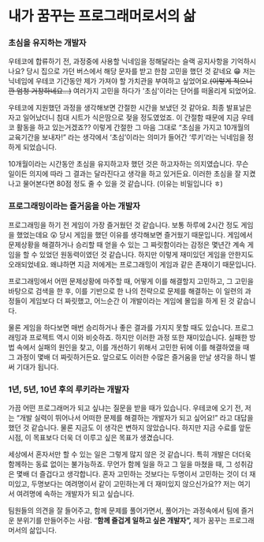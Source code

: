# 내가 꿈꾸는 프로그래머로서의 삶

### 초심을 유지하는 개발자

우테코에 합류하기 전, 과정중에 사용할 닉네임을 정해달라는 슬랙 공지사항을 기억하시나요? 당시 집으로 가던 버스에서 해당 문자를 받고 한참 고민을 했던 것 같네요 😁 저는 닉네임에 우테코 기간동안 제가 가져야 할 가치관을 부여하고 싶었어요.~~(이렇게 적으니깐 엄청 거창하네요…)~~ 여러가지 고민을 하다가 '초심'이라는 단어를 떠올리게 되었어요.

우테코에 지원했던 과정을 생각해보면 간절한 시간을 보냈던 것 같아요. 최종 발표날은 자고 일어났더니 침대 시트가 식은땀으로 젖을 정도였었죠. 이 간절함 때문에 지금 우테코 활동을 하고 있는거겠죠?? 이렇게 간절한 그 마음 그대로 “초심을 가지고 10개월의 교육기간을 보내자!” 라는 생각에서 ‘초심’이라는 의미가 들어간 ‘루키’라는 닉네임을 정하게 되었습니다.

10개월이라는 시간동안 초심을 유지하고자 했던 것은 하고자하는 의지였습니다. 무슨 일이든 의지에 따라 그 결과는 달라진다고 생각을 하고 있거든요. 이러한 초심을 잘 지켰나고 물어본다면 80점 정도 줄 수 있을 것 같습니다. (이유는 비밀입니다 ㅎ)

### 프로그래밍이라는 즐거움을 아는 개발자

프로그래밍을 하기 전 게임이 가장 즐거웠던 것 같습니다. 보통 하루에 2시간 정도 게임을 했었는데요 😲 당시 게임을 했던 이유를 생각해보면 즐거웠기 때문입니다. 게임에서 문제상황을 해결하거나 승리할 때 얻을 수 있는 그 짜릿함이라는 감정은 몇년간 계속 게임을 할 수 있었던 원동력이였던 것 같습니다. 하지만 이렇게 재미있던 게임을 안한지도 오래되었네요. 왜냐하면 지금 저에게는 프로그래밍이 게임과 같은 존재이기 때문입니다.

프로그래밍에서 어떤 문제상황에 마주할 때, 어떻게 이를 해결할지 고민하고, 그 고민을 바탕으로 검색을 한 후, 이를 기반으로 한 나의 전략으로 문제를 해결하는 이 일련의 과정들이 게임보다 더 짜릿했고, 어느순간 이 개발이라는 게임에 몰입을 하게 된 것 같습니다.

물론 게임을 하다보면 매번 승리하거나 좋은 결과를 가지지 못할 때도 있습니다. 프로그래밍과 프로젝트 역시 이와 비슷하죠. 하지만 이러한 과정 또한 재미있습니다. 실패한 방법 속에서 실패의 원인을 찾고, 이를 개선하기 위해서 고민한 뒤에 이를 해결하였을 때 그 과정이 몇배 더 짜릿하거든요. 앞으로도 이러한 수많은 즐거움을 만날 생각을 하니 벌써 기대가 됩니다.

### 1년, 5년, 10년 후의 루키라는 개발자

가끔 어떤 프로그래머가 되고 싶냐는 질문을 받을 때가 있습니다. 우테코에 오기 전, 저는 “개발 실력이 뛰어나서 어떠한 문제를 해결하는 개발자가 되고 싶어요!” 라고 대답을 했던 것 같습니다. 물론 지금도 이 생각은 변하지 않았습니다. 하지만 지금 수료를 앞둔 시점, 이 목표보다 더욱 더 이루고 싶은 목표가 생겼습니다.

세상에서 혼자서만 할 수 있는 일은 그렇게 많지 않은 것 같습니다. 특히 개발은 더더욱 함께하는 동료 없이는 불가능하죠. 무언가 함께 일을 하고 그 일을 마쳤을 때, 그 성취감은 몇배 더 즐겁다고 생각합니다. 혼자 고민하는 것보다는 두명이서 고민하는 것이 더 재미있고, 두명보다는 여려명이서 같이 고민하는게 더 재미있지 않으신가요?? 저는 여기서 여려명에 속하는 개발자가 되고 싶습니다.

팀원들의 의견을 잘 들어주고, 함께 문제를 풀어가면서, 풀어가는 과정속에서 팀에 즐거운 분위기를 만들어주는 사람. “**함께 즐겁게 일하고 싶은 개발자”,** 제가 꿈꾸는 프로그래머서의 삶입니다.